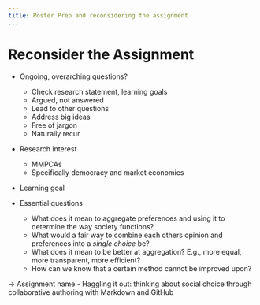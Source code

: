 ```yaml
---
title: Poster Prep and reconsidering the assignment
...
```


# Reconsider the Assignment

- Ongoing, overarching questions?
    - Check research statement, learning goals
    - Argued, not answered
    - Lead to other questions
    - Address big ideas
    - Free of jargon
    - Naturally recur

- Research interest
    - MMPCAs
    - Specifically democracy and market economies
- Learning goal
- Essential questions
    - What does it mean to aggregate preferences and using it to determine the way society functions?
    - What would a fair way to combine each others opinion and preferences into a *single choice* be?
    - What does it mean to be better at aggregation? E.g., more equal, more transparent, more efficient?
    - How can we know that a certain method cannot be improved upon?

$\rightarrow$ Assignment name
    - Haggling it out: thinking about social choice through collaborative authoring with Markdown and GitHub

